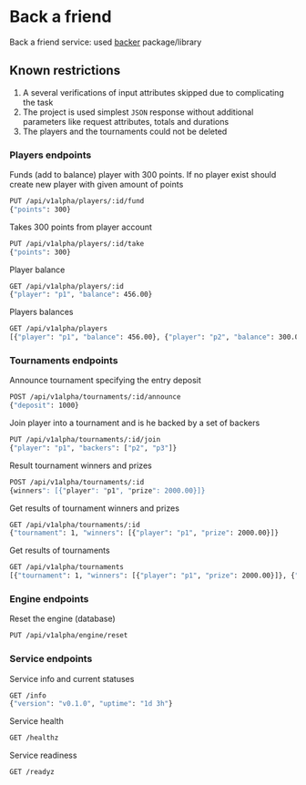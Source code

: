# Back a friend

Back a friend service: used [backer](https://github.com/takama/backer) package/library

## Known restrictions

1. A several verifications of input attributes skipped due to complicating the task
2. The project is used simplest `JSON` response without additional parameters like request attributes, totals and durations
3. The players and the tournaments could not be deleted

### Players endpoints

Funds (add to balance) player with 300 points. If no player exist should create new player with given
amount of points

```sh
PUT /api/v1alpha/players/:id/fund
{"points": 300}
```

Takes 300 points from player account

```sh
PUT /api/v1alpha/players/:id/take
{"points": 300}
```

Player balance

```sh
GET /api/v1alpha/players/:id
{"player": "p1", "balance": 456.00}
```

Players balances

```sh
GET /api/v1alpha/players
[{"player": "p1", "balance": 456.00}, {"player": "p2", "balance": 300.00}]
```

### Tournaments endpoints

Announce tournament specifying the entry deposit

```sh
POST /api/v1alpha/tournaments/:id/announce
{"deposit": 1000}
```

Join player into a tournament and is he backed by a set of backers

```sh
PUT /api/v1alpha/tournaments/:id/join
{"player": "p1", "backers": ["p2", "p3"]}
```

Result tournament winners and prizes

```sh
POST /api/v1alpha/tournaments/:id
{winners": [{"player": "p1", "prize": 2000.00}]}
```

Get results of tournament winners and prizes

```sh
GET /api/v1alpha/tournaments/:id
{"tournament": 1, "winners": [{"player": "p1", "prize": 2000.00}]}
```

Get results of tournaments

```sh
GET /api/v1alpha/tournaments
[{"tournament": 1, "winners": [{"player": "p1", "prize": 2000.00}]}, {"tournament": 2, "winners": [{"player": "p1", "prize": 1000.00}, {"player": "p2", "prize": 1000.00}]}]
```

### Engine endpoints

Reset the engine (database)

```sh
PUT /api/v1alpha/engine/reset
```

### Service endpoints

Service info and current statuses

```sh
GET /info
{"version": "v0.1.0", "uptime": "1d 3h"}
```

Service health

```sh
GET /healthz
```

Service readiness

```sh
GET /readyz
```
